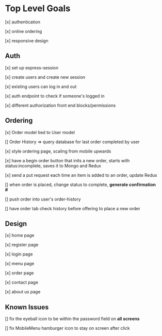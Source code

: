 #  Top Level Goals

[x] authentication

[x] online ordering

[x] responsive design


## Auth

[x] set up express-session

[x] create users and create new session

[x] existing users can log in and out

[x] auth endpoint to check if someone's logged in

[x] different authorization front end blocks/permissions

## Ordering

[x] Order model tied to User model

[] Order History => query database for last order completed by user

[x] style ordering page, scaling from mobile upwards

[x] have a begin order button that inits a new order, starts with status:incomplete, saves it to Mongo and Redux

[x] send a put request each time an item is added to an order, update Redux

[] when order is placed, change status to complete, **generate confirmation #**

[] push order into user's order-history

[] have order tab check history before offering to place a new order

## Design

[x] home page

[x] register page

[x] login page

[x] menu page

[x] order page

[x] contact page

[x] about us page

## Known Issues

[] fix the eyeball icon to be within the password field on **all screens**

[] fix MobileMenu hamburger icon to stay on screen after click